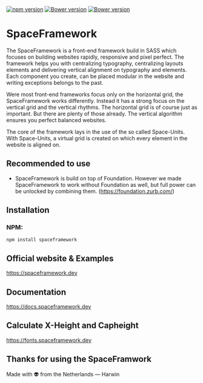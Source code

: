 [![npm version](https://badge.fury.io/js/spaceframework.svg)](https://www.npmjs.com/package/spaceframework)
[![Bower version](https://badge.fury.io/bo/spaceframework.svg)](https://asset-packagist.org/package/bower-asset/spaceframework)
[![Bower version](https://img.shields.io/github/license/harwinborger/spaceframework)](https://github.com/HarwinBorger/SpaceFramework/blob/master/LICENSE)

# SpaceFramework 
The SpaceFramework is a front-end framework build in SASS which focuses on building websites rapidly, responsive and pixel perfect. The framework helps you with centralizing typography, centralizing layouts elements and delivering vertical alignment on typography and elements. Each component you create, can be placed modular in the website and writing exceptions belongs to the past.

Were most front-end frameworks focus only on the horizontal grid, the SpaceFramework works differently. Instead it has a strong focus on the vertical grid and the vertical rhythms. The horizontal grid is of course just as important. But there are plenty of those already. The vertical algorithm ensures you perfect balanced websites.

The core of the framework lays in the use of the so called Space-Units. With Space-Units, a virtual grid is created on which every element in the website is aligned on.

## Recommended to use
- SpaceFramework is build on top of Foundation. However we made 
SpaceFramework to work without Foundation as well, but full power can be unlocked by combining them. (https://foundation.zurb.com/) 

## Installation

### NPM:
```
npm install spaceframework
```
## Official website & Examples
https://spaceframework.dev

## Documentation
https://docs.spaceframework.dev 

## Calculate X-Height and Capheight
https://fonts.spaceframework.dev 

## Thanks for using the SpaceFramwork
Made with :alien: from the Netherlands — Harwin 
